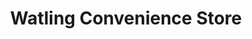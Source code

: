---
title: "Watling Convenience Store"
url: /dartford/watling-convenience-store/
shop: Lebensmittel
---